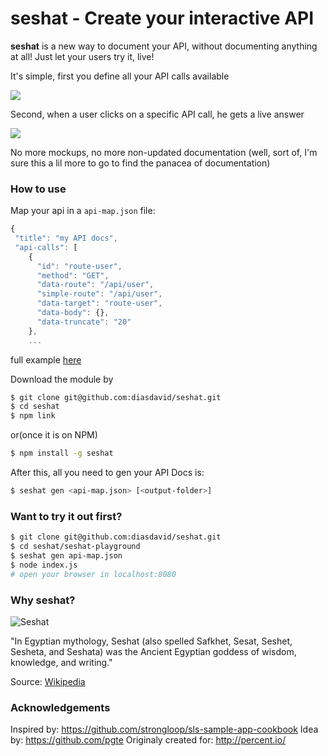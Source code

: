 **seshat** - Create your interactive API
============

**seshat** is a new way to document your API, without documenting anything at all! Just let your users try it, live! 

It's simple, first you define all your API calls available

![](https://i.cloudup.com/36dV5tgoeP-3000x3000.png)

Second, when a user clicks on a specific API call, he gets a live answer

![](https://i.cloudup.com/eABDXnuXf0-3000x3000.png)

No more mockups, no more non-updated documentation (well, sort of, I'm sure this a lil more to go to find the panacea of documentation)


### How to use

Map your api in a `api-map.json` file:

```javascript
{
 "title": "my API docs",
 "api-calls": [
    {
      "id": "route-user",
      "method": "GET",
      "data-route": "/api/user",
      "simple-route": "/api/user",
      "data-target": "route-user",
      "data-body": {},
      "data-truncate": "20"
    },
    ...
```
full example [here](https://github.com/diasdavid/seshat/blob/master/seshat-playground/api-map.json)

Download the module by

```bash
$ git clone git@github.com:diasdavid/seshat.git
$ cd seshat
$ npm link
```

or(once it is on NPM)
```bash
$ npm install -g seshat
```

After this, all you need to gen your API Docs is:
```bash
$ seshat gen <api-map.json> [<output-folder>]
```

### Want to try it out first?

```bash
$ git clone git@github.com:diasdavid/seshat.git
$ cd seshat/seshat-playground
$ seshat gen api-map.json
$ node index.js
# open your browser in localhost:8080
```

### Why **seshat**?

![Seshat](http://upload.wikimedia.org/wikipedia/commons/thumb/7/71/Seshat.svg/200px-Seshat.svg.png)

"In Egyptian mythology, Seshat (also spelled Safkhet, Sesat, Seshet, Sesheta, and Seshata) was the Ancient Egyptian goddess of wisdom, knowledge, and writing."

Source: [Wikipedia](http://en.wikipedia.org/wiki/Seshat)

### Acknowledgements

Inspired by: https://github.com/strongloop/sls-sample-app-cookbook
Idea by: https://github.com/pgte
Originaly created for: http://percent.io/